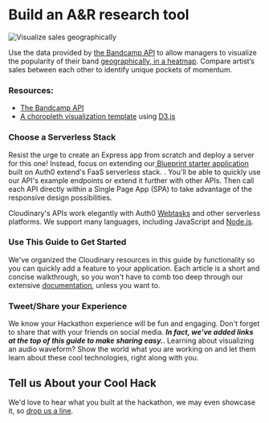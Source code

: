 # Build an A&R research tool

![Visualize sales geographically](../../.gitbook/assets/choropleth.png)

Use the data provided by [the Bandcamp API](https://bandcamp.com/developer) to allow managers to visualize the popularity of their band [geographically, in a heatmap](https://bl.ocks.org/mbostock/4060606). Compare artist’s sales between each other to identify unique pockets of momentum.

### Resources:

* [The Bandcamp API](https://bandcamp.com/developer)
* [A choropleth visualization template](https://bl.ocks.org/mbostock/4060606) using [D3.js](https://d3js.org)

### Choose a Serverless Stack

Resist the urge to create an Express app from scratch and deploy a server for this one! Instead, focus on extending our[ Blueprint starter  application](https://cloudinary.gitbook.io/cil-hackathon-guide/~/edit/primary/thought-starters/immersive-wayne-shorter-catalog)  built on Auth0 extend's FaaS serverless stack. .  You'll be able to quickly use our API's example endpoints or extend it further with other APIs.  Then call each API directly within a Single Page App \(SPA\) to take advantage of the responsive design possibilities.

Cloudinary's APIs work elegantly with Auth0 [Webtasks](https://webtask.io) and other serverless platforms. We support many languages, including JavaScript and [Node.js](https://cloudinary.com/documentation/node_integration).

### Use This Guide to Get Started

We've organized the Cloudinary resources in this guide by functionality so you can quickly add a feature to your application. Each article is a short and concise walkthrough, so you won't have to comb too deep through our extensive [documentation](https://cloudinary.com/documentation), unless you want to.

### Tweet/Share your Experience

We know your Hackathon experience will be fun and engaging. Don't forget to share that with your friends on social media. _**In fact, we've added links at the top of this guide to make sharing easy.**_. Learning about visualizing an audio waveform? Show the world what you are working on and let them learn about these cool technologies, right along with you.

## Tell us About your Cool Hack

We'd love to hear what you built at the hackathon, we may even showcase it, so [drop us a line](mailto:Dan.Gilmore@cloudinary.com).

